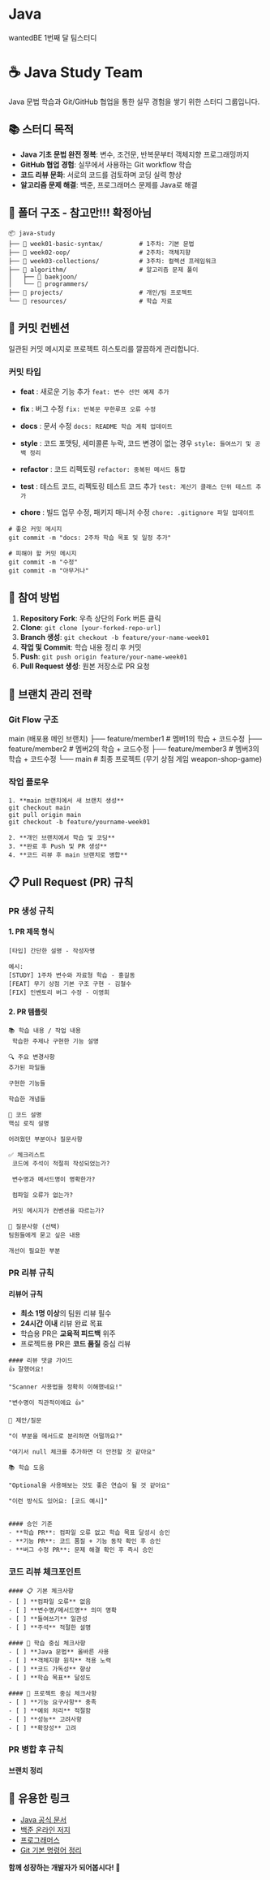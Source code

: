 # Java
wantedBE 1번째 달 팀스터디 

# ☕ Java Study Team

Java 문법 학습과 Git/GitHub 협업을 통한 실무 경험을 쌓기 위한 스터디 그룹입니다.

## 📚 스터디 목적

- **Java 기초 문법 완전 정복**: 변수, 조건문, 반복문부터 객체지향 프로그래밍까지
- **GitHub 협업 경험**: 실무에서 사용하는 Git workflow 학습
- **코드 리뷰 문화**: 서로의 코드를 검토하며 코딩 실력 향상
- **알고리즘 문제 해결**: 백준, 프로그래머스 문제를 Java로 해결

## 📁 폴더 구조 - 참고만!!! 확정아님 

```
📦 java-study
├── 📂 week01-basic-syntax/          # 1주차: 기본 문법
├── 📂 week02-oop/                   # 2주차: 객체지향
├── 📂 week03-collections/           # 3주차: 컬렉션 프레임워크
├── 📂 algorithm/                    # 알고리즘 문제 풀이
│   ├── 📂 baekjoon/
│   └── 📂 programmers/
├── 📂 projects/                     # 개인/팀 프로젝트
└── 📂 resources/                    # 학습 자료
```

## 🤝 커밋 컨벤션

일관된 커밋 메시지로 프로젝트 히스토리를 깔끔하게 관리합니다.


### 커밋 타입

- **feat** : 새로운 기능 추가
  `feat: 변수 선언 예제 추가`

- **fix** : 버그 수정
  `fix: 반복문 무한루프 오류 수정`

- **docs** : 문서 수정
  `docs: README 학습 계획 업데이트`

- **style** : 코드 포맷팅, 세미콜론 누락, 코드 변경이 없는 경우
  `style: 들여쓰기 및 공백 정리`

- **refactor** : 코드 리펙토링
  `refactor: 중복된 메서드 통합`

- **test** : 테스트 코드, 리펙토링 테스트 코드 추가
  `test: 계산기 클래스 단위 테스트 추가`

- **chore** : 빌드 업무 수정, 패키지 매니저 수정
  `chore: .gitignore 파일 업데이트`

```
# 좋은 커밋 메시지
git commit -m "docs: 2주차 학습 목표 및 일정 추가"

# 피해야 할 커밋 메시지  
git commit -m "수정"
git commit -m "아무거나"
```

## 🚀 참여 방법

1. **Repository Fork**: 우측 상단의 Fork 버튼 클릭
2. **Clone**: `git clone [your-forked-repo-url]`
3. **Branch 생성**: `git checkout -b feature/your-name-week01`
4. **작업 및 Commit**: 학습 내용 정리 후 커밋
5. **Push**: `git push origin feature/your-name-week01`
6. **Pull Request 생성**: 원본 저장소로 PR 요청

## 🌿 브랜치 관리 전략

### Git Flow 구조
main (배포용 메인 브랜치)
├── feature/member1 # 멤버1의 학습 + 코드수정 
├── feature/member2 # 멤버2의 학습 + 코드수정 
├── feature/member3 # 멤버3의 학습 + 코드수정 
└── main # 최종 프로젝트 (무기 상점 게임 weapon-shop-game)


### 작업 플로우
```
1. **main 브랜치에서 새 브랜치 생성**
git checkout main
git pull origin main
git checkout -b feature/yourname-week01

2. **개인 브랜치에서 학습 및 코딩**
3. **완료 후 Push 및 PR 생성**
4. **코드 리뷰 후 main 브랜치로 병합**
```
## 📋 Pull Request (PR) 규칙

### PR 생성 규칙

#### 1. PR 제목 형식
```
[타입] 간단한 설명 - 작성자명

예시:
[STUDY] 1주차 변수와 자료형 학습 - 홍길동
[FEAT] 무기 상점 기본 구조 구현 - 김철수
[FIX] 인벤토리 버그 수정 - 이영희
```

#### 2. PR 템플릿
```
📚 학습 내용 / 작업 내용
 학습한 주제나 구현한 기능 설명

🔍 주요 변경사항
추가된 파일들

구현한 기능들

학습한 개념들

📝 코드 설명
핵심 로직 설명

어려웠던 부분이나 질문사항

✅ 체크리스트
 코드에 주석이 적절히 작성되었는가?

 변수명과 메서드명이 명확한가?

 컴파일 오류가 없는가?

 커밋 메시지가 컨벤션을 따르는가?

🤔 질문사항 (선택)
팀원들에게 묻고 싶은 내용

개선이 필요한 부분
```

### PR 리뷰 규칙

#### 리뷰어 규칙
- **최소 1명 이상**의 팀원 리뷰 필수
- **24시간 이내** 리뷰 완료 목표
- 학습용 PR은 **교육적 피드백** 위주
- 프로젝트용 PR은 **코드 품질** 중심 리뷰

```
#### 리뷰 댓글 가이드
👍 잘했어요!

"Scanner 사용법을 정확히 이해했네요!"

"변수명이 직관적이에요 👍"

🤔 제안/질문

"이 부분을 메서드로 분리하면 어떨까요?"

"여기서 null 체크를 추가하면 더 안전할 것 같아요"

📚 학습 도움

"Optional을 사용해보는 것도 좋은 연습이 될 것 같아요"

"이런 방식도 있어요: [코드 예시]"


#### 승인 기준
- **학습 PR**: 컴파일 오류 없고 학습 목표 달성시 승인
- **기능 PR**: 코드 품질 + 기능 동작 확인 후 승인
- **버그 수정 PR**: 문제 해결 확인 후 즉시 승인
```
### 코드 리뷰 체크포인트
```
#### 📋 기본 체크사항
- [ ] **컴파일 오류** 없음
- [ ] **변수명/메서드명** 의미 명확
- [ ] **들여쓰기** 일관성
- [ ] **주석** 적절한 설명

#### 🎯 학습 중심 체크사항  
- [ ] **Java 문법** 올바른 사용
- [ ] **객체지향 원칙** 적용 노력
- [ ] **코드 가독성** 향상
- [ ] **학습 목표** 달성도

#### 🚀 프로젝트 중심 체크사항
- [ ] **기능 요구사항** 충족
- [ ] **예외 처리** 적절함
- [ ] **성능** 고려사항
- [ ] **확장성** 고려
```
### PR 병합 후 규칙

#### 브랜치 정리

## 🔗 유용한 링크

- [Java 공식 문서](https://docs.oracle.com/javase/)
- [백준 온라인 저지](https://www.acmicpc.net/)
- [프로그래머스](https://programmers.co.kr/)
- [Git 기본 명령어 정리](https://git-scm.com/docs)


**함께 성장하는 개발자가 되어봅시다! 🌱**
